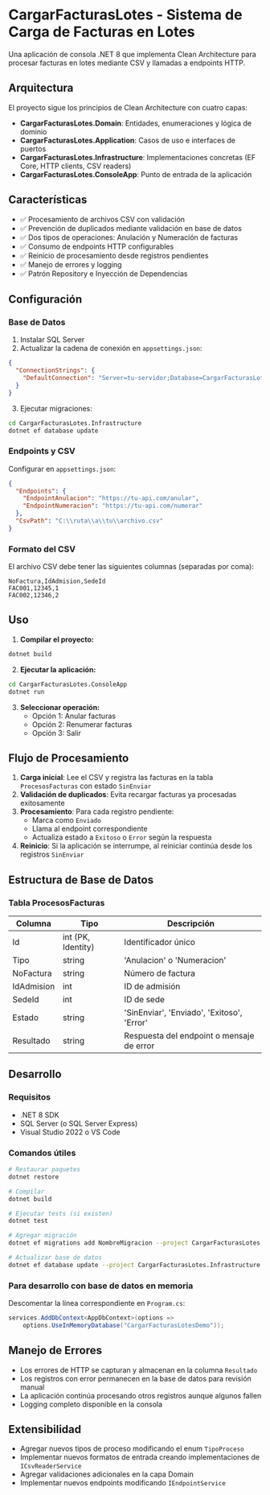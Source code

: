 # CargarFacturasLotes - Sistema de Carga de Facturas en Lotes

Una aplicación de consola .NET 8 que implementa Clean Architecture para procesar facturas en lotes mediante CSV y llamadas a endpoints HTTP.

## Arquitectura

El proyecto sigue los principios de Clean Architecture con cuatro capas:

- **CargarFacturasLotes.Domain**: Entidades, enumeraciones y lógica de dominio
- **CargarFacturasLotes.Application**: Casos de uso e interfaces de puertos
- **CargarFacturasLotes.Infrastructure**: Implementaciones concretas (EF Core, HTTP clients, CSV readers)
- **CargarFacturasLotes.ConsoleApp**: Punto de entrada de la aplicación

## Características

- ✅ Procesamiento de archivos CSV con validación
- ✅ Prevención de duplicados mediante validación en base de datos
- ✅ Dos tipos de operaciones: Anulación y Numeración de facturas
- ✅ Consumo de endpoints HTTP configurables
- ✅ Reinicio de procesamiento desde registros pendientes
- ✅ Manejo de errores y logging
- ✅ Patrón Repository e Inyección de Dependencias

## Configuración

### Base de Datos

1. Instalar SQL Server
2. Actualizar la cadena de conexión en `appsettings.json`:

```json
{
  "ConnectionStrings": {
    "DefaultConnection": "Server=tu-servidor;Database=CargarFacturasLotes;Trusted_Connection=true;TrustServerCertificate=true;"
  }
}
```

3. Ejecutar migraciones:

```bash
cd CargarFacturasLotes.Infrastructure
dotnet ef database update
```

### Endpoints y CSV

Configurar en `appsettings.json`:

```json
{
  "Endpoints": {
    "EndpointAnulacion": "https://tu-api.com/anular",
    "EndpointNumeracion": "https://tu-api.com/numerar"
  },
  "CsvPath": "C:\\ruta\\a\\tu\\archivo.csv"
}
```

### Formato del CSV

El archivo CSV debe tener las siguientes columnas (separadas por coma):

```csv
NoFactura,IdAdmision,SedeId
FAC001,12345,1
FAC002,12346,2
```

## Uso

1. **Compilar el proyecto:**

```bash
dotnet build
```

2. **Ejecutar la aplicación:**

```bash
cd CargarFacturasLotes.ConsoleApp
dotnet run
```

3. **Seleccionar operación:**
   - Opción 1: Anular facturas
   - Opción 2: Renumerar facturas
   - Opción 3: Salir

## Flujo de Procesamiento

1. **Carga inicial**: Lee el CSV y registra las facturas en la tabla `ProcesosFacturas` con estado `SinEnviar`
2. **Validación de duplicados**: Evita recargar facturas ya procesadas exitosamente
3. **Procesamiento**: Para cada registro pendiente:
   - Marca como `Enviado`
   - Llama al endpoint correspondiente
   - Actualiza estado a `Exitoso` o `Error` según la respuesta
4. **Reinicio**: Si la aplicación se interrumpe, al reiniciar continúa desde los registros `SinEnviar`

## Estructura de Base de Datos

### Tabla ProcesosFacturas

| Columna | Tipo | Descripción |
|---------|------|-------------|
| Id | int (PK, Identity) | Identificador único |
| Tipo | string | 'Anulacion' o 'Numeracion' |
| NoFactura | string | Número de factura |
| IdAdmision | int | ID de admisión |
| SedeId | int | ID de sede |
| Estado | string | 'SinEnviar', 'Enviado', 'Exitoso', 'Error' |
| Resultado | string | Respuesta del endpoint o mensaje de error |

## Desarrollo

### Requisitos

- .NET 8 SDK
- SQL Server (o SQL Server Express)
- Visual Studio 2022 o VS Code

### Comandos útiles

```bash
# Restaurar paquetes
dotnet restore

# Compilar
dotnet build

# Ejecutar tests (si existen)
dotnet test

# Agregar migración
dotnet ef migrations add NombreMigracion --project CargarFacturasLotes.Infrastructure

# Actualizar base de datos
dotnet ef database update --project CargarFacturasLotes.Infrastructure
```

### Para desarrollo con base de datos en memoria

Descomentar la línea correspondiente en `Program.cs`:

```csharp
services.AddDbContext<AppDbContext>(options =>
    options.UseInMemoryDatabase("CargarFacturasLotesDemo"));
```

## Manejo de Errores

- Los errores de HTTP se capturan y almacenan en la columna `Resultado`
- Los registros con error permanecen en la base de datos para revisión manual
- La aplicación continúa procesando otros registros aunque algunos fallen
- Logging completo disponible en la consola

## Extensibilidad

- Agregar nuevos tipos de proceso modificando el enum `TipoProceso`
- Implementar nuevos formatos de entrada creando implementaciones de `ICsvReaderService`
- Agregar validaciones adicionales en la capa Domain
- Implementar nuevos endpoints modificando `IEndpointService`